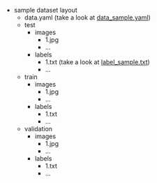 * sample dataset layout
  * data.yaml (take a look at [data_sample.yaml](data_sample.yaml))
  * test
    * images
      * 1.jpg
      * ...
    * labels
      * 1.txt (take a look at [label_sample.txt](label_sample.txt))
      * ...
  * train
    * images
      * 1.jpg
      * ...
    * labels
      * 1.txt
      * ...
  * validation
    * images
      * 1.jpg
      * ...
    * labels
      * 1.txt
      * ...
